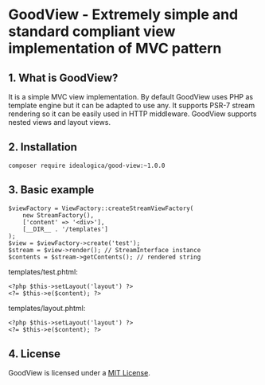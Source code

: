 # GoodView - Extremely simple and standard compliant view implementation of MVC pattern

## 1. What is GoodView?

It is a simple MVC view implementation. By default GoodView uses PHP as template engine but it can be adapted to use any. 
It supports PSR-7 stream rendering so it can be easily used in HTTP middleware. 
GoodView supports nested views and layout views.

## 2. Installation

```
composer require idealogica/good-view:~1.0.0
```

## 3. Basic example

```
$viewFactory = ViewFactory::createStreamViewFactory(
    new StreamFactory(),
    ['content' => '<div>'],
    [__DIR__ . '/templates']
);
$view = $viewFactory->create('test');
$stream = $view->render(); // StreamInterface instance
$contents = $stream->getContents(); // rendered string
```

templates/test.phtml:

```
<?php $this->setLayout('layout') ?>
<?= $this->e($content); ?>
```

templates/layout.phtml:

```
<?php $this->setLayout('layout') ?>
<?= $this->e($content); ?>
```

## 4. License

GoodView is licensed under a [MIT License](https://opensource.org/licenses/MIT).
